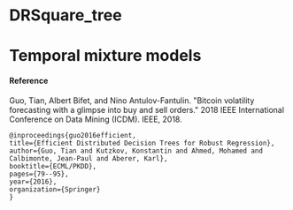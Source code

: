 # DRSquare_tree

# Temporal mixture models



#### Reference

Guo, Tian, Albert Bifet, and Nino Antulov-Fantulin. "Bitcoin volatility forecasting with a glimpse into buy and sell orders." 2018 IEEE International Conference on Data Mining (ICDM). IEEE, 2018.

    @inproceedings{guo2016efficient,
    title={Efficient Distributed Decision Trees for Robust Regression},
    author={Guo, Tian and Kutzkov, Konstantin and Ahmed, Mohamed and Calbimonte, Jean-Paul and Aberer, Karl},
    booktitle={ECML/PKDD},
    pages={79--95},
    year={2016},
    organization={Springer}
    }

